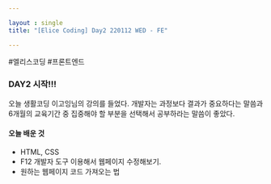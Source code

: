```yaml
---

layout : single
title: "[Elice Coding] Day2 220112 WED - FE"

---
```


#엘리스코딩 #프론트엔드

### DAY2 시작!!!

<p> 오늘 생활코딩 이고잉님의 강의를 들었다. 개발자는 과정보다 결과가 중요하다는 말씀과 6개월의 교육기간 중 집중해야 할 부분을 선택해서 공부하라는 말씀이 좋았다.
</p>

#### 오늘 배운 것 ####
- HTML, CSS 
- F12 개발자 도구 이용해서 웹페이지 수정해보기.
- 원하는 웹페이지 코드 가져오는 법
